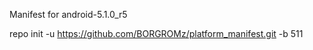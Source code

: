 Manifest for android-5.1.0_r5

repo init -u https://github.com/BORGROMz/platform_manifest.git -b 511
